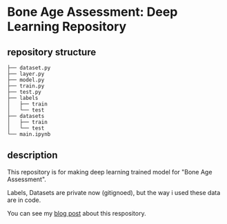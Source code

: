 # Bone Age Assessment: Deep Learning Repository

## repository structure

```
├── dataset.py
├── layer.py
├── model.py
├── train.py
├── test.py
├── labels
│   ├── train
│   └── test
├── datasets
│   ├── train
│   └── test
└── main.ipynb
```

## description

This repository is for making deep learning trained model for "Bone Age Assessment".

Labels, Datasets are private now (gitignoed), but the way i used these data are in code.

You can see my [blog post](https://medium.com/humanscape-tech/ml-project-bone-age-assessment-1-b3522b7f65ea) about this respository.
